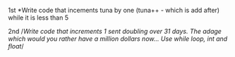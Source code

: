 1st
*Write code that incements tuna by one (tuna++ - which is add after) while it is less than 5


2nd
/*Write code that increments 1 sent doubling over 31 days. The adage which would you rather have
a million dollars now... Use while loop, int and float*/


